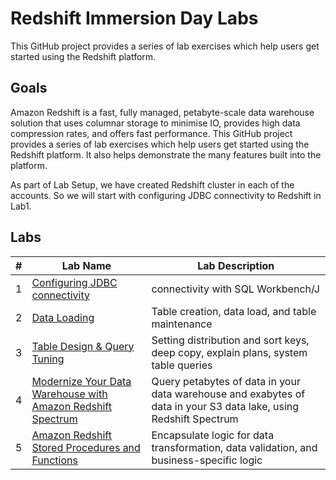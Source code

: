 # Redshift Immersion Day Labs
This GitHub project provides a series of lab exercises which help users get started using the Redshift platform.

## Goals
Amazon Redshift is a fast, fully managed, petabyte-scale data warehouse solution that uses columnar storage to minimise IO, provides high data compression rates, and offers fast performance. This GitHub project provides a series of lab exercises which help users get started using the Redshift platform.  It also helps demonstrate the many features built into the platform.

As part of Lab Setup, we have created Redshift cluster in each of the accounts. So we will start with configuring JDBC connectivity to Redshift in Lab1.

## Labs
|# |Lab Name |Lab Description |
|---- |---- | ----|
|1 |[Configuring JDBC connectivity](lab1-redshiftconnectivity/README.md) | connectivity with SQL Workbench/J |
|2 |[Data Loading](lab2-dataload/README.md) |Table creation, data load, and table maintenance |
|3 |[Table Design & Query Tuning](lab3-tabledesign/README.md) |Setting distribution and sort keys, deep copy, explain plans, system table queries |
|4 |[Modernize Your Data Warehouse with Amazon Redshift Spectrum](lab4-redshiftspectrum/README.md) |Query petabytes of data in your data warehouse and exabytes of data in your S3 data lake, using Redshift Spectrum |
|5 |[Amazon Redshift Stored Procedures and Functions](lab5-procs-funcs/Readme.md) | Encapsulate logic for data transformation, data validation, and business-specific logic|
